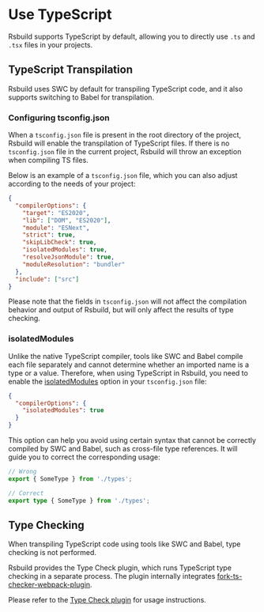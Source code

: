# Use TypeScript

Rsbuild supports TypeScript by default, allowing you to directly use `.ts` and `.tsx` files in your projects.

## TypeScript Transpilation

Rsbuild uses SWC by default for transpiling TypeScript code, and it also supports switching to Babel for transpilation.

### Configuring tsconfig.json

When a `tsconfig.json` file is present in the root directory of the project, Rsbuild will enable the transpilation of TypeScript files. If there is no `tsconfig.json` file in the current project, Rsbuild will throw an exception when compiling TS files.

Below is an example of a `tsconfig.json` file, which you can also adjust according to the needs of your project:

```json title="tsconfig.json"
{
  "compilerOptions": {
    "target": "ES2020",
    "lib": ["DOM", "ES2020"],
    "module": "ESNext",
    "strict": true,
    "skipLibCheck": true,
    "isolatedModules": true,
    "resolveJsonModule": true,
    "moduleResolution": "bundler"
  },
  "include": ["src"]
}
```

Please note that the fields in `tsconfig.json` will not affect the compilation behavior and output of Rsbuild, but will only affect the results of type checking.

### isolatedModules

Unlike the native TypeScript compiler, tools like SWC and Babel compile each file separately and cannot determine whether an imported name is a type or a value. Therefore, when using TypeScript in Rsbuild, you need to enable the [isolatedModules](https://www.typescriptlang.org/tsconfig/#isolatedModules) option in your `tsconfig.json` file:

```json title="tsconfig.json"
{
  "compilerOptions": {
    "isolatedModules": true
  }
}
```

This option can help you avoid using certain syntax that cannot be correctly compiled by SWC and Babel, such as cross-file type references. It will guide you to correct the corresponding usage:

```ts
// Wrong
export { SomeType } from './types';

// Correct
export type { SomeType } from './types';
```

## Type Checking

When transpiling TypeScript code using tools like SWC and Babel, type checking is not performed.

Rsbuild provides the Type Check plugin, which runs TypeScript type checking in a separate process. The plugin internally integrates [fork-ts-checker-webpack-plugin](https://github.com/TypeStrong/fork-ts-checker-webpack-plugin).

Please refer to the [Type Check plugin](/plugins/list/plugin-type-check) for usage instructions.
